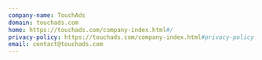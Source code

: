 ```yaml
---
company-name: TouchAds
domain: touchads.com
home: https://touchads.com/company-index.html#/
privacy-policy: https://touchads.com/company-index.html#privacy-policy
email: contact@touchads.com
---
```




